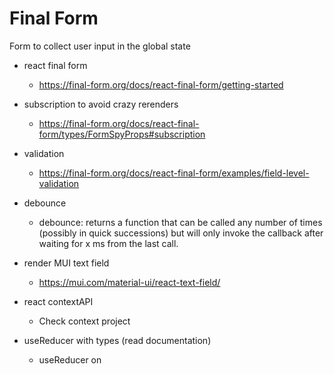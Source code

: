 # Final Form

Form to collect user input in the global state

-   react final form

    -   https://final-form.org/docs/react-final-form/getting-started

-   subscription to avoid crazy rerenders

    -   https://final-form.org/docs/react-final-form/types/FormSpyProps#subscription

-   validation

    -   https://final-form.org/docs/react-final-form/examples/field-level-validation

-   debounce

    -   debounce: returns a function that can be called any number of times (possibly in quick successions) but will only invoke the callback after waiting for x ms from the last call.

-   render MUI text field

    -   https://mui.com/material-ui/react-text-field/

-   react contextAPI

    -   Check context project

-   useReducer with types (read documentation)

    -   useReducer on
